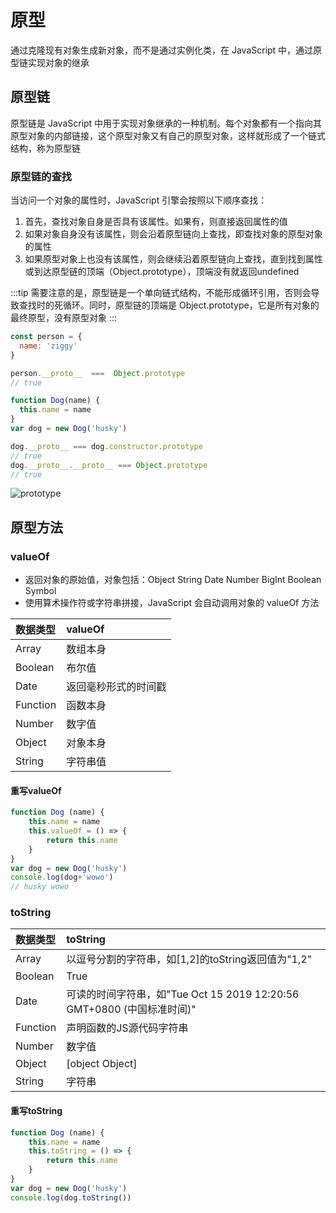 # 原型

通过克隆现有对象生成新对象，而不是通过实例化类，在 JavaScript 中，通过原型链实现对象的继承

## 原型链

原型链是 JavaScript 中用于实现对象继承的一种机制。每个对象都有一个指向其原型对象的内部链接，这个原型对象又有自己的原型对象，这样就形成了一个链式结构，称为原型链

### 原型链的查找

当访问一个对象的属性时，JavaScript 引擎会按照以下顺序查找：

1. 首先，查找对象自身是否具有该属性。如果有，则直接返回属性的值
2. 如果对象自身没有该属性，则会沿着原型链向上查找，即查找对象的原型对象的属性
3. 如果原型对象上也没有该属性，则会继续沿着原型链向上查找，直到找到属性或到达原型链的顶端（Object.prototype），顶端没有就返回undefined


:::tip
需要注意的是，原型链是一个单向链式结构，不能形成循环引用，否则会导致查找时的死循环。同时，原型链的顶端是 Object.prototype，它是所有对象的最终原型，没有原型对象
:::

```js
const person = {
  name: 'ziggy'
}

person.__proto__  ===  Object.prototype
// true

function Dog(name) {
  this.name = name
}
var dog = new Dog('husky')

dog.__proto__ === dog.constructor.prototype
// true
dog.__proto__.__proto__ === Object.prototype
// true
```

![prototype](/img/prototype.svg)


## 原型方法

### valueOf

* 返回对象的原始值，对象包括：Object String Date Number BigInt Boolean Symbol
* 使用算术操作符或字符串拼接，JavaScript 会自动调用对象的 valueOf 方法

|数据类型|valueOf|
|:----|:----|
|Array|数组本身|
|Boolean|布尔值|
|Date|返回毫秒形式的时间戳|
|Function|函数本身|
|Number|数字值|
|Object|对象本身|
|String|字符串值|



#### 重写valueOf
```js
function Dog (name) {
    this.name = name
    this.valueOf = () => {
        return this.name
    }
}
var dog = new Dog('husky')
console.log(dog+'wowo')
// husky wowo
```

### toString

|数据类型|toString|
|:----|:----|
|Array|以逗号分割的字符串，如[1,2]的toString返回值为"1,2"|
|Boolean|True|
|Date|可读的时间字符串，如"Tue Oct 15 2019 12:20:56 GMT+0800 (中国标准时间)"|
|Function|声明函数的JS源代码字符串|
|Number|数字值|
|Object|[object Object]|
|String|字符串|

#### 重写toString

```js
function Dog (name) {
    this.name = name
    this.toString = () => {
        return this.name
    }
}
var dog = new Dog('husky')
console.log(dog.toString())
```